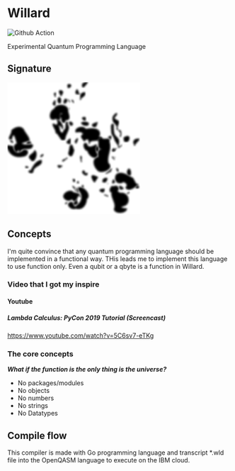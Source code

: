 # Willard
![Github Action](https://github.com/cfr2ak/Willard/workflows/Go/badge.svg)

Experimental Quantum Programming Language

## Signature
![Signature of the cat F.D.C. Willard](sig.png)

## Concepts
I'm quite convince that any quantum programming language should be implemented in a functional way.
THis leads me to implement this language to use function only. Even a qubit or a qbyte is a function in Willard.

### Video that I got my inspire
#### Youtube 
##### Lambda Calculus: PyCon 2019 Tutorial (Screencast)
https://www.youtube.com/watch?v=5C6sv7-eTKg

### The core concepts
___What if the function is the only thing is the universe?___

- No packages/modules
- No objects
- No numbers
- No strings
- No Datatypes


## Compile flow
This compiler is made with Go programming language and transcript *.wld file into the OpenQASM language to execute on the IBM cloud.

